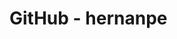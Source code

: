 <!DOCTYPE html>
<html lang="en" dir="ltr">
  <head>
    <meta charset="utf-8">
    <title>Hernan - GitHub</title>
  </head>
  <body>
    <h1><b>GitHub</b> - hernanpe </h1>
  </body>
</html>
